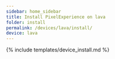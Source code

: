 ```yaml
---
sidebar: home_sidebar
title: Install PixelExperience on lava
folder: install
permalink: /devices/lava/install/
device: lava
---
```

{% include templates/device_install.md %}
